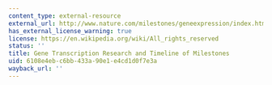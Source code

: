 ```yaml
---
content_type: external-resource
external_url: http://www.nature.com/milestones/geneexpression/index.html
has_external_license_warning: true
license: https://en.wikipedia.org/wiki/All_rights_reserved
status: ''
title: Gene Transcription Research and Timeline of Milestones
uid: 6108e4eb-c6bb-433a-90e1-e4cd1d0f7e3a
wayback_url: ''
---
```

